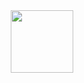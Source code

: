 <div id="header" align="center">
  <img src="https://media.giphy.com/media/v1.Y2lkPTc5MGI3NjExMm1leXhkcXk4ZzJ2cDZlajB5aWs0bnk0anExcWM4aXh0em9ib3FjciZlcD12MV9pbnRlcm5hbF9naWZfYnlfaWQmY3Q9Zw/smdTOTWJV81A8bJ0xt/giphy.gif" width="100"/>
</div>

<div id="header" align="center">
  <img src="https://komarev.com/ghpvc/?username=your-github-username&style=flat-square&color=blue" alt=""/>
</div>
